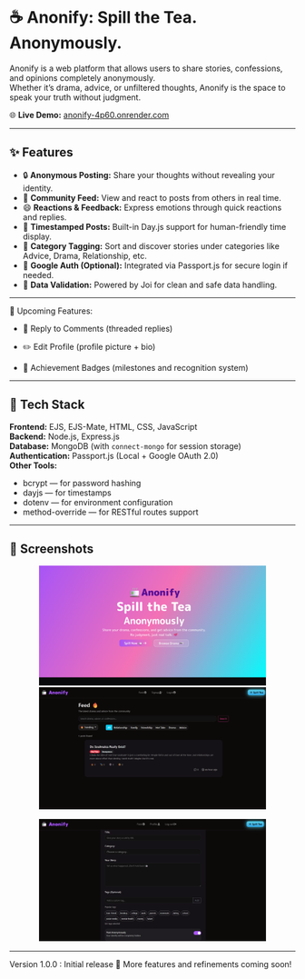 # ☕ Anonify: Spill the Tea. Anonymously.

Anonify is a web platform that allows users to share stories, confessions, and opinions completely anonymously.  
Whether it’s drama, advice, or unfiltered thoughts, Anonify is the space to speak your truth without judgment.

🌐 **Live Demo:** [anonify-4p60.onrender.com](https://anonify-4p60.onrender.com)

---

## ✨ Features

- 🔒 **Anonymous Posting:** Share your thoughts without revealing your identity.  
- 💬 **Community Feed:** View and react to posts from others in real time.  
- 😄 **Reactions & Feedback:** Express emotions through quick reactions and replies.  
- 📅 **Timestamped Posts:** Built-in Day.js support for human-friendly time display.  
- 🧭 **Category Tagging:** Sort and discover stories under categories like Advice, Drama, Relationship, etc.  
- 🌈 **Google Auth (Optional):** Integrated via Passport.js for secure login if needed.    
- 🧠 **Data Validation:** Powered by Joi for clean and safe data handling.  

---
🧭 Upcoming Features:
- 💬 Reply to Comments (threaded replies)

- ✏️ Edit Profile (profile picture + bio)

- 🏅 Achievement Badges (milestones and recognition system)


---

## 🧩 Tech Stack

**Frontend:** EJS, EJS-Mate, HTML, CSS, JavaScript  
**Backend:** Node.js, Express.js  
**Database:** MongoDB (with `connect-mongo` for session storage)  
**Authentication:** Passport.js (Local + Google OAuth 2.0)  
**Other Tools:**  
- bcrypt — for password hashing  
- dayjs — for timestamps  
- dotenv — for environment configuration  
- method-override — for RESTful routes support  

---


## 📸 Screenshots  

<p align="center">
  <img src="./screenshots/landingpage.png" alt="Homepage" width="400"/>
  <img src="./screenshots/feed.png" alt="feed" width="400"/>
</p>

<p align="center">
  <img src="./screenshots/createpost.png" alt="Create Post" width="400"/>
  
</p>


---


Version 1.0.0 : Initial release 💜 More features and refinements coming soon!
  
